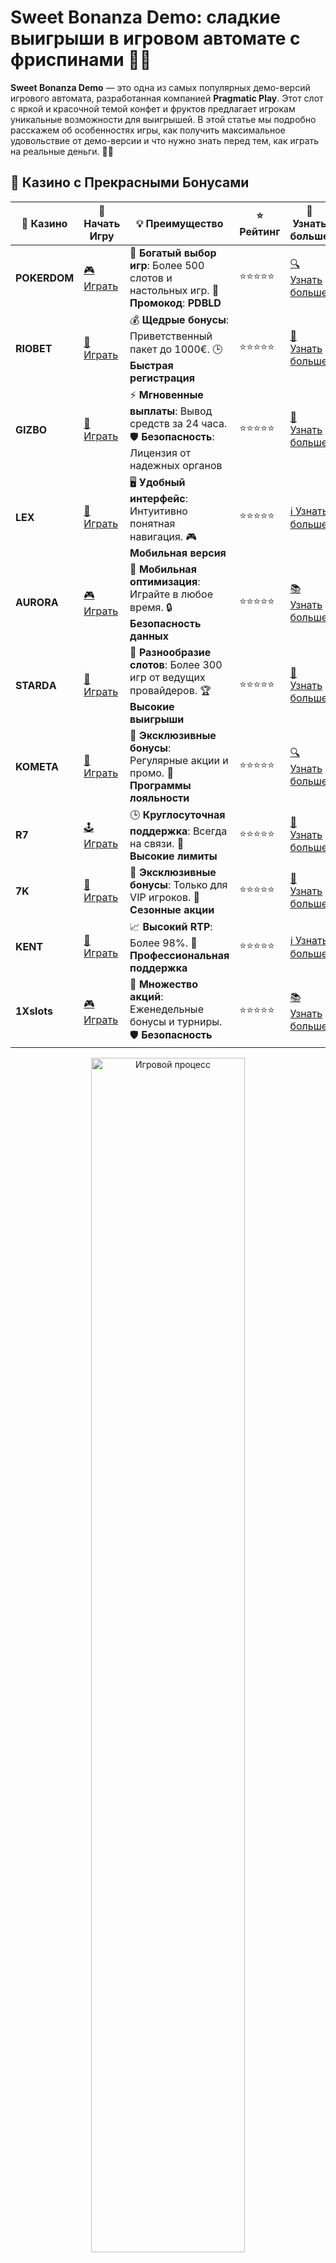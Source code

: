 # Sweet Bonanza Demo: сладкие выигрыши в игровом автомате с фриспинами 🍭🍬

**Sweet Bonanza Demo** — это одна из самых популярных демо-версий игрового автомата, разработанная компанией **Pragmatic Play**. Этот слот с яркой и красочной темой конфет и фруктов предлагает игрокам уникальные возможности для выигрышей. В этой статье мы подробно расскажем об особенностях игры, как получить максимальное удовольствие от демо-версии и что нужно знать перед тем, как играть на реальные деньги. 🍒🎰

## 🌟 Казино с Прекрасными Бонусами

| 🎲 **Казино** | 🔗 **Начать Игру** | 💡 **Преимущество** | ⭐ **Рейтинг** | 🔗 **Узнать больше** |
|--------------|---------------------|---------------------|----------------|----------------------|
| **POKERDOM**  | [🎮 Играть](https://brandplay.link/4k77v2yx) | 🎉 **Богатый выбор игр**: Более 500 слотов и настольных игр. 🎁 **Промокод**: **PDBLD** | ⭐⭐⭐⭐⭐ | [🔍 Узнать больше](https://brandplay.link/4k77v2yx) |
| **RIOBET**    | [🎰 Играть](https://brandplay.link/7xBLTPyj) | 💰 **Щедрые бонусы**: Приветственный пакет до 1000€. 🕒 **Быстрая регистрация** | ⭐⭐⭐⭐⭐ | [📖 Узнать больше](https://brandplay.link/7xBLTPyj) |
| **GIZBO**     | [🎲 Играть](https://brandplay.link/bprXw4YV) | ⚡ **Мгновенные выплаты**: Вывод средств за 24 часа. 🛡️ **Безопасность**: Лицензия от надежных органов | ⭐⭐⭐⭐⭐ | [📝 Узнать больше](https://brandplay.link/bprXw4YV) |
| **LEX**       | [🤑 Играть](https://brandplay.link/zW4hdDFV) | 🖥️ **Удобный интерфейс**: Интуитивно понятная навигация. 🎮 **Мобильная версия** | ⭐⭐⭐⭐⭐ | [ℹ️ Узнать больше](https://brandplay.link/zW4hdDFV) |
| **AURORA**    | [🎮 Играть](https://10trafic-stat2.com/click/668546556bcc6313411604bd/6766/13032/subaccount) | 📱 **Мобильная оптимизация**: Играйте в любое время. 🔒 **Безопасность данных** | ⭐⭐⭐⭐⭐ | [📚 Узнать больше](https://10trafic-stat2.com/click/668546556bcc6313411604bd/6766/13032/subaccount) |
| **STARDА**    | [🎯 Играть](https://brandplay.link/fB7xwRFL) | 🎰 **Разнообразие слотов**: Более 300 игр от ведущих провайдеров. 🏆 **Высокие выигрыши** | ⭐⭐⭐⭐⭐ | [🔎 Узнать больше](https://brandplay.link/fB7xwRFL) |
| **KOMETA**    | [🎰 Играть](https://brandplay.link/8ZymQJV8) | 🎁 **Эксклюзивные бонусы**: Регулярные акции и промо. 🔄 **Программы лояльности** | ⭐⭐⭐⭐⭐ | [🔍 Узнать больше](https://brandplay.link/8ZymQJV8) |
| **R7**        | [🕹️ Играть](https://brandplay.link/bMd3Yjsw) | 🕒 **Круглосуточная поддержка**: Всегда на связи. 💸 **Высокие лимиты** | ⭐⭐⭐⭐⭐ | [📖 Узнать больше](https://brandplay.link/bMd3Yjsw) |
| **7K**        | [🎲 Играть](https://brandplay.link/BvQyFShp) | 🌟 **Эксклюзивные бонусы**: Только для VIP игроков. 🎉 **Сезонные акции** | ⭐⭐⭐⭐⭐ | [📝 Узнать больше](https://brandplay.link/BvQyFShp) |
| **KENT**      | [🤑 Играть](https://brandplay.link/Fv2WP3js) | 📈 **Высокий RTP**: Более 98%. 💼 **Профессиональная поддержка** | ⭐⭐⭐⭐⭐ | [ℹ️ Узнать больше](https://brandplay.link/Fv2WP3js) |
| **1Xslots**   | [🎮 Играть](https://brandplay.link/hSB1khtr) | 🎉 **Множество акций**: Еженедельные бонусы и турниры. 🛡️ **Безопасность** | ⭐⭐⭐⭐⭐ | [📚 Узнать больше](https://brandplay.link/hSB1khtr) |

<div align="center"> <img src="https://i.pinimg.com/originals/1d/b3/25/1db325483acbe642c6d4e6fdd73a4988.gif" alt="Игровой процесс" width="70%"> </div>
---

## 🚀 Быстрые Выигрыши и Поддержка

| 🎲 **Казино** | 🔗 **Начать Игру** | 💡 **Преимущество** | ⭐ **Рейтинг** | 🔗 **Узнать больше** |
|--------------|---------------------|---------------------|----------------|----------------------|
| **GAMA**      | [🎯 Играть](https://brandplay.link/j6NMKsDz) | 🔍 **Интуитивный интерфейс**: Легкость использования. 🏅 **Престижные турниры** | ⭐⭐⭐⭐☆ | [🔎 Узнать больше](https://brandplay.link/j6NMKsDz) |
| **ONION**     | [🎰 Играть](https://brandplay.link/zBGRVpQ9) | 🤑 **Низкие ставки**: Идеально для начинающих. 🔄 **Быстрые выводы** | ⭐⭐⭐⭐☆ | [🔍 Узнать больше](https://brandplay.link/zBGRVpQ9) |
| **ЧЕМПИОН**   | [🕹️ Играть](https://temon-gter.cfd/go/lRq?p80412p304504pcc44t17455) | 🏅 **Лояльная программа**: Награды за активность. 🎁 **Ежемесячные бонусы** | ⭐⭐⭐⭐☆ | [📖 Узнать больше](https://temon-gter.cfd/go/lRq?p80412p304504pcc44t17455) |
| **VAVADA**    | [🎲 Играть](https://vavadapartner.pro/?promo=ea5c9275-6854-4505-94fc-95ab18221945-linkb2) | 🚀 **Быстрая регистрация**: Начните играть мгновенно. 🔐 **Безопасные транзакции** | ⭐⭐⭐⭐☆ | [📝 Узнать больше](https://vavadapartner.pro/?promo=ea5c9275-6854-4505-94fc-95ab18221945-linkb2) |
| **FRIENDS**   | [🤑 Играть](https://gofriends.mba/linkb2) | 🤝 **Социальные игры**: Играйте с друзьями. 🌐 **Мультиплатформенность** | ⭐⭐⭐⭐☆ | [ℹ️ Узнать больше](https://gofriends.mba/linkb2) |
| **1WIN**      | [🎮 Играть](https://brandplay.link/smXVpBbG) | 🏆 **Спортивные ставки**: Широкий выбор видов спорта. 💵 **Высокие коэффициенты** | ⭐⭐⭐⭐☆ | [📚 Узнать больше](https://brandplay.link/smXVpBbG) |
| **DRIP**      | [🎯 Играть](https://drp-ircp01.com/c07e6a3db) | 🌐 **Инновационные игры**: Новейшие игровые технологии. 🛡️ **Высокая безопасность** | ⭐⭐⭐⭐☆ | [🔎 Узнать больше](https://drp-ircp01.com/c07e6a3db) |
| **JOYCASINO** | [🎰 Играть](https://rpc30.call2me.pro/?/ru/registration?apkpop=0&partner=p24970p3291217pc98f) | 🎁 **Приятные бонусы**: Ежедневные акции и подарки. 🕹️ **Разнообразие игр** | ⭐⭐⭐⭐☆ | [🔍 Узнать больше](https://rpc30.call2me.pro/?/ru/registration?apkpop=0&partner=p24970p3291217pc98f) |
| **PLAYFORTUNA** | [🎮 Играть](https://fortunapromo.net/alt/playfortuna/registration?0dc4a9362a71feb7e3f165fb8e766f70) | 🎉 **Регулярные акции**: Бонусы, фриспины и многое другое. 🏅 **Турниры** | ⭐⭐⭐⭐☆ | [📚 Узнать больше](https://fortunapromo.net/alt/playfortuna/registration?0dc4a9362a71feb7e3f165fb8e766f70) |
| **SYKAA**     | [🤑 Играть](https://s-two-way.com/?source=linkb2&pid=30697) | 💸 **Доступные ставки**: Идеально для новичков. 🎁 **Щедрые бонусы** | ⭐⭐⭐⭐☆ | [🔍 Узнать больше](https://s-two-way.com/?source=linkb2&pid=30697) |

<div align="center"> <img src="https://i.pinimg.com/originals/1d/b3/25/1db325483acbe642c6d4e6fdd73a4988.gif" alt="Игровой процесс" width="70%"> </div>

![Sweet Bonanza](https://i.pinimg.com/originals/a9/29/6e/a9296ea1cf6a7c20a985e593451f0323.png)

## Что такое Sweet Bonanza Demo?

**Sweet Bonanza Demo** — это бесплатная версия популярного слота **Sweet Bonanza**, которая позволяет игрокам наслаждаться игрой без риска потерять деньги. Демо-режим идеально подходит для новичков, желающих ознакомиться с механикой игры и особенностями бонусных функций, не вкладывая собственные средства. Игроки могут тренироваться, понять, как работает слот, а затем переходить к игре на реальные деньги.

### Ключевые особенности игры:
- **6 барабанов и 5 рядов**: Слот с необычной конструкцией поля, что делает его более динамичным и интересным.
- **Механика "Tumble"**: Вместо традиционного вращения барабанов символы "падают" на экран, создавая новые комбинации с каждым падением.
- **Платежи за скопление символов**: Выигрыши формируются не по линиям, а по скоплению одинаковых символов на экране.
- **Бонусные фриспины**: Слот включает функцию бесплатных вращений с увеличенными множителями.

## Как играть в Sweet Bonanza Demo?

Играть в **Sweet Bonanza Demo** легко и увлекательно. Все, что вам нужно — это выбрать сумму ставки, нажать на кнопку и наслаждаться игрой. Демо-версия игры позволяет делать ставки без финансовых рисков, что идеально для новичков. Вот как это работает:

1. **Выбор ставки**: Прежде чем начать, выберите сумму ставки. В демо-версии ставка будет виртуальной, и ваши выигрыши будут отражаться в игровых монетах.
2. **Запуск игры**: Нажмите кнопку "Spin", чтобы запустить барабаны. Символы начнут падать на экране, и если соберется выигрышная комбинация, вы получите выплату.
3. **Использование бонусных функций**: В игре есть функция **Tumble**, когда выигрышные комбинации исчезают, а на их место падают новые символы. Это дает шанс на дополнительные выигрыши.
4. **Бонусные фриспины**: Если на экране появятся 4 или более символов **Scatter**, активируются бесплатные вращения, во время которых можно получить дополнительные выигрыши с множителями.

## Бонусные функции в Sweet Bonanza

**Sweet Bonanza** — это не просто слот, это целый мир возможностей для выигрышей благодаря нескольким захватывающим бонусным функциям.

### 1. **Функция Tumble**

Особенность игры — это **Tumble** механика. В отличие от классических слотов, где символы вращаются, в **Sweet Bonanza** символы просто падают на экран. Если после падения символов формируется выигрышная комбинация, эти символы исчезают, а новые "падают" сверху, давая шанс на дополнительные выигрыши.

### 2. **Бонусные фриспины (Free Spins)**

Когда на экране появляются **4 или более Scatter символов**, активируется функция бесплатных вращений. В фриспинах используются увеличенные множители, которые могут привести к значительным выигрышам. При этом каждый раз, когда выпадает множитель, он применяется к сумме выигрыша, что делает фриспины невероятно прибыльными.

### 3. **Множители на фриспинах**

В фриспинной функции **Sweet Bonanza** могут выпасть множители, увеличивающие ваш выигрыш. Множители могут достигать значения до x100, что делает каждый фриспин невероятно прибыльным, особенно в комбинации с функцией Tumble.

### 4. **Покупка фриспинов**

В некоторых версиях игры вы можете **купить бонусную игру** с фриспинами за фиксированную цену. Это отличная возможность для тех, кто не хочет ждать выпадения бонусных символов и желает сразу получить шанс на большие выигрыши.

## Как увеличить шансы на выигрыш в Sweet Bonanza Demo?

Несмотря на то что результат игры в **Sweet Bonanza** зависит от удачи, есть несколько советов, которые могут помочь вам увеличить шансы на успешную игру:

1. **Используйте фриспины эффективно**: Каждый бонусный раунд с бесплатными вращениями имеет высокие множители. Постарайтесь активировать его как можно чаще.
2. **Практикуйтесь в демо-режиме**: **Sweet Bonanza Demo** идеально подходит для того, чтобы потренироваться и понять, как работает механика игры. Это поможет вам легче переходить к игре на реальные деньги.
3. **Определите комфортную сумму ставки**: В демо-версии важно привыкнуть к разным ставкам, чтобы выбрать оптимальную для игры на реальные деньги.
4. **Следите за функцией Tumble**: Эта функция может привести к множеству дополнительных выигрышей, так что обращайте внимание на комбинации символов, которые могут дать вам возможность для дополнительных выигрышей.

## Преимущества и недостатки Sweet Bonanza

### Преимущества:
- **Красочная графика и захватывающая тема**: Яркие и красочные символы сладких фруктов и конфет создают увлекательную атмосферу.
- **Уникальная механика Tumble**: Это отличает слот от многих других, предлагая игрокам дополнительные возможности для выигрышей.
- **Большие множители в фриспинах**: Во время бонусной игры можно получить множители до x100, что увеличивает шансы на крупный выигрыш.
- **Демо-версия для тренировок**: Вы можете играть без риска, учиться и пробовать различные стратегии, прежде чем делать ставки на реальные деньги.

### Недостатки:
- **Высокая волатильность**: Слот имеет высокую волатильность, что означает редкие, но крупные выигрыши. Это может быть как преимуществом, так и недостатком, в зависимости от ваших предпочтений.
- **Не для игроков, предпочитающих классические слоты**: Если вы предпочитаете традиционные слоты с фиксированными линиями выплат, **Sweet Bonanza** может показаться вам сложным.

## Где играть в Sweet Bonanza Demo?

Чтобы насладиться игрой в **Sweet Bonanza Demo**, выберите надежные онлайн-казино с бесплатной демо-версией игры. Некоторые популярные платформы, где доступна **Sweet Bonanza**:

- **Casino X** – Привлекательная платформа с широким выбором слотов, включая **Sweet Bonanza Demo**.
- **JoyCasino** – Здесь можно не только сыграть в демо-версию, но и получить бонусы для игры на реальные деньги.
- **Pin-Up** – Популярное онлайн-казино, которое предлагает бесплатную версию **Sweet Bonanza**.

## Заключение

**Sweet Bonanza Demo** — это отличный способ попробовать удачу в одном из самых ярких и увлекательных слотов от Pragmatic Play. 🌟🍬

С его красивой графикой, уникальной механикой Tumble и щедрыми бонусами, этот слот определенно стоит вашего внимания. Не упустите шанс насладиться игрой, не рискуя своими деньгами, а затем переходите к игре на реальные средства, чтобы выиграть настоящие призы! 🎉🍀
